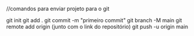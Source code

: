 //comandos para enviar projeto para o git

git init 
git add . 
git commit -m "primeiro commit"
git branch -M main 
git remote add origin (junto com o link do repositório) 
git push -u origin main
